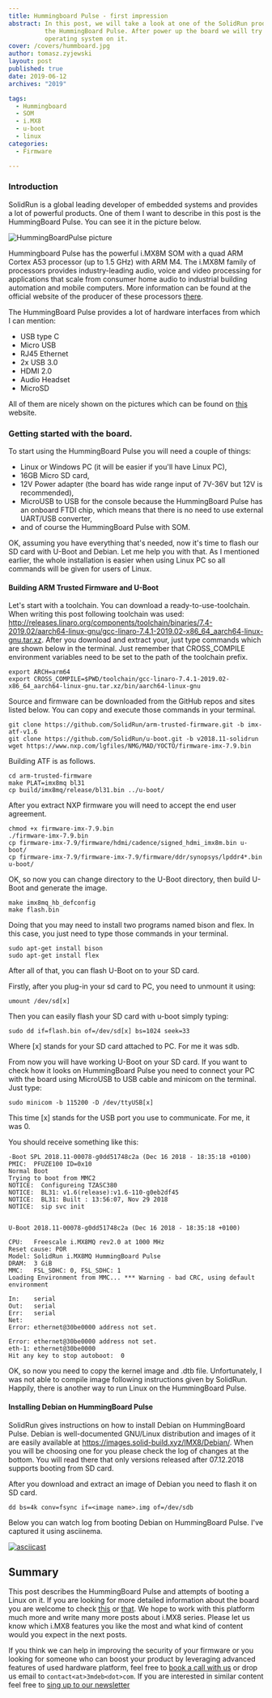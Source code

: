 ```yaml
---
title: Hummingboard Pulse - first impression
abstract: In this post, we will take a look at one of the SolidRun product -
          the HummingBoard Pulse. After power up the board we will try to boot
          operating system on it.
cover: /covers/hummboard.jpg
author: tomasz.zyjewski
layout: post
published: true
date: 2019-06-12
archives: "2019"

tags:
  - Hummingboard
  - SOM
  - i.MX8
  - u-boot
  - linux
categories:
  - Firmware

---
```


### Introduction

SolidRun is a global leading developer of embedded systems and provides
a lot of powerful products. One of them I want to describe in this post
is the HummingBoard Pulse. You can see it in the picture below.

![HummingBoardPulse picture](/img/hummboard.jpg)

Hummingboard Pulse has the powerful i.MX8M SOM with a quad ARM Cortex A53
processor (up to 1.5 GHz) with ARM M4. The i.MX8M family of processors provides
industry-leading audio, voice and video processing for applications that scale
from consumer home audio to industrial building automation and mobile computers.
More information can be found at the official website of the producer of these
processors [there](https://www.nxp.com/products/processors-and-microcontrollers/arm-based-processors-and-mcus/i.mx-applications-processors/i.mx-8-processors/i.mx-8m-family-armcortex-a53-cortex-m4-audio-voice-video:i.MX8M).

The HummingBoard Pulse provides a lot of hardware interfaces from which I can
mention:

* USB type C
* Micro USB
* RJ45 Ethernet
* 2x USB 3.0
* HDMI 2.0
* Audio Headset
* MicroSD

All of them are nicely shown on the pictures which can be found
on [this](https://developer.solid-run.com/knowledge-base/hummingboard-pulse-getting-started/)
website.

### Getting started with the board.

To start using the HummingBoard Pulse you will need a couple of things:

* Linux or Windows PC (it will be easier if you'll have Linux PC),
* 16GB Micro SD card,
* 12V Power adapter (the board has wide range input of 7V-36V but 12V is
  recommended),
* MicroUSB to USB for the console because the HummingBoard Pulse has an onboard
  FTDI chip, which means that there is no need to use external UART/USB
  converter,
* and of course the HummingBoard Pulse with SOM.

OK, assuming you have everything that's needed, now it's time to flash our SD
card with U-Boot and Debian. Let me help you with that. As I mentioned earlier,
the whole installation is easier when using Linux PC so all commands will be
given for users of Linux.

#### Building ARM Trusted Firmware and U-Boot

Let's start with a toolchain. You can download a ready-to-use-toolchain. When
writing this post following toolchain was used: http://releases.linaro.org/components/toolchain/binaries/7.4-2019.02/aarch64-linux-gnu/gcc-linaro-7.4.1-2019.02-x86_64_aarch64-linux-gnu.tar.xz.
After you download and extract your, just type commands which are shown below in
the terminal. Just remember that CROSS_COMPILE environment variables need to be
set to the path of the toolchain prefix.

```shell
export ARCH=arm64
export CROSS_COMPILE=$PWD/toolchain/gcc-linaro-7.4.1-2019.02-x86_64_aarch64-linux-gnu.tar.xz/bin/aarch64-linux-gnu
```

Source and firmware can be downloaded from the GitHub repos and sites listed
below. You can copy and execute those commands in your terminal.

```shell
git clone https://github.com/SolidRun/arm-trusted-firmware.git -b imx-atf-v1.6
git clone https://github.com/SolidRun/u-boot.git -b v2018.11-solidrun
wget https://www.nxp.com/lgfiles/NMG/MAD/YOCTO/firmware-imx-7.9.bin
```

Building ATF is as follows.

```shell
cd arm-trusted-firmware
make PLAT=imx8mq bl31
cp build/imx8mq/release/bl31.bin ../u-boot/
```

After you extract NXP firmware you will need to accept the end user agreement.

```shell
chmod +x firmware-imx-7.9.bin
./firmware-imx-7.9.bin
cp firmware-imx-7.9/firmware/hdmi/cadence/signed_hdmi_imx8m.bin u-boot/
cp firmware-imx-7.9/firmware-imx-7.9/firmware/ddr/synopsys/lpddr4*.bin u-boot/
```

OK, so now you can change directory to the U-Boot directory, then build U-Boot
and generate the image.

```shell
make imx8mq_hb_defconfig
make flash.bin
```

Doing that you may need to install two programs named bison and flex. In this
case, you just need to type those commands in your terminal.

```shell
sudo apt-get install bison
sudo apt-get install flex
```

After all of that, you can flash U-Boot on to your SD card.

Firstly, after you plug-in your sd card to PC, you need to unmount it using:

```shell
umount /dev/sd[x]
```

Then you can easily flash your SD card with u-boot simply typing:

```shell
sudo dd if=flash.bin of=/dev/sd[x] bs=1024 seek=33
```

Where [x] stands for your SD card attached to PC. For me it was sdb.

From now you will have working U-Boot on your SD card. If you want to check how
it looks on HummingBoard Pulse you need to connect your PC with the board using
MicroUSB to USB cable and minicom on the terminal. Just type:

```shell
sudo minicom -b 115200 -D /dev/ttyUSB[x]
```

This time [x] stands for the USB port you use to communicate. For me, it was 0.

You should receive something like this:

```shell
-Boot SPL 2018.11-00078-g0dd51748c2a (Dec 16 2018 - 18:35:18 +0100)
PMIC:  PFUZE100 ID=0x10
Normal Boot
Trying to boot from MMC2
NOTICE:  Configureing TZASC380
NOTICE:  BL31: v1.6(release):v1.6-110-g0eb2df45
NOTICE:  BL31: Built : 13:56:07, Nov 29 2018
NOTICE:  sip svc init


U-Boot 2018.11-00078-g0dd51748c2a (Dec 16 2018 - 18:35:18 +0100)

CPU:   Freescale i.MX8MQ rev2.0 at 1000 MHz
Reset cause: POR
Model: SolidRun i.MX8MQ HummingBoard Pulse
DRAM:  3 GiB
MMC:   FSL_SDHC: 0, FSL_SDHC: 1
Loading Environment from MMC... *** Warning - bad CRC, using default environment

In:    serial
Out:   serial
Err:   serial
Net:
Error: ethernet@30be0000 address not set.

Error: ethernet@30be0000 address not set.
eth-1: ethernet@30be0000
Hit any key to stop autoboot:  0
```

OK, so now you need to copy the kernel image and .dtb file. Unfortunately, I was
not able to compile image following instructions given by SolidRun. Happily,
there is another way to run Linux on the HummingBoard Pulse.

#### Installing Debian on HummingBoard Pulse

SolidRun gives instructions on how to install Debian on HummingBoard Pulse.
Debian is well-documented GNU/Linux distribution and images of it are easily
available at https://images.solid-build.xyz/IMX8/Debian/. When you will be
choosing one for you please check the log of changes at the bottom. You will
read there that only versions released after 07.12.2018 supports booting from SD
card.

After you download and extract an image of Debian you need to flash it on SD
card.

```Shell
dd bs=4k conv=fsync if=<image name>.img of=/dev/sdb
```

Below you can watch log from booting Debian on HummingBoard Pulse. I've captured
it using asciinema.

[![asciicast](https://asciinema.org/a/250003.svg)](https://asciinema.org/a/250003?speed=1&t=14&autoplay=0)

## Summary

This post describes the HummingBoard Pulse and attempts of booting a Linux on it.
If you are looking for more detailed information about the board you are welcome
to check [this](https://developer.solid-run.com/products/hummingboard-pulse/) or
[that](https://www.nxp.com/products/processors-and-microcontrollers/arm-based-processors-and-mcus/i.mx-applications-processors/i.mx-8-processors/i.mx-8m-family-armcortex-a53-cortex-m4-audio-voice-video:i.MX8M). We hope to work with this platform much more and write many more
posts about i.MX8 series. Please let us know which i.MX8 features you like the
most and what kind of content would you expect in the next posts.

If you think we can help in improving the security of your firmware or you
looking for someone who can boost your product by leveraging advanced features
of used hardware platform, feel free to [book a call with us](https://calendly.com/3mdeb/consulting-remote-meeting)
or drop us email to `contact<at>3mdeb<dot>com`. If you are interested in similar
content feel free to [sing up to our newsletter](http://eepurl.com/gfoekD)
